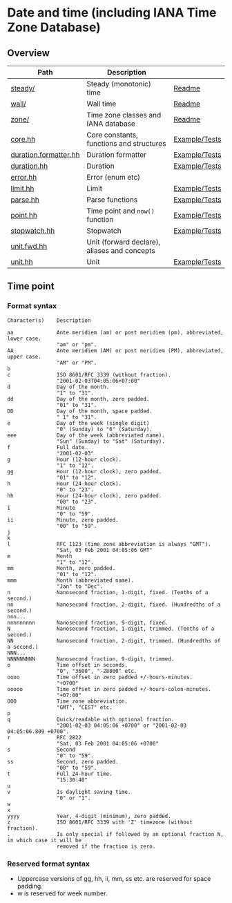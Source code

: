 # Date and time (including IANA Time Zone Database)

## Overview

| Path                                           | Description                                  |                                             |
| ---------------------------------------------- | -------------------------------------------- | ------------------------------------------- |
| [steady/](steady)                              | Steady (monotonic) time                      | [Readme](steady/#readme)                    |
| [wall/](wall)                                  | Wall time                                    | [Readme](wall/#readme)                      |
| [zone/](zone)                                  | Time zone classes and IANA database          | [Readme](zone/#readme)                      |
| [core.hh](core.hh)                             | Core constants, functions and structures     | [Example/Tests](core.test.cc)               |
| [duration.formatter.hh](duration.formatter.hh) | Duration formatter                           | [Example/Tests](duration.formatter.test.cc) |
| [duration.hh](duration.hh)                     | Duration                                     | [Example/Tests](duration.test.cc)           |
| [error.hh](error.hh)                           | Error (enum etc)                             |                                             |
| [limit.hh](limit.hh)                           | Limit                                        | [Example/Tests](limit.test.cc)              |
| [parse.hh](parse.hh)                           | Parse functions                              | [Example/Tests](parse.test.cc)              |
| [point.hh](point.hh)                           | Time point and `now()` function              | [Example/Tests](point.test.cc)              |
| [stopwatch.hh](stopwatch.hh)                   | Stopwatch                                    | [Example/Tests](stopwatch.test.cc)          |
| [unit.fwd.hh](unit.fwd.hh)                     | Unit (forward declare), aliases and concepts |                                             |
| [unit.hh](unit.hh)                             | Unit                                         | [Example/Tests](unit.test.cc)               |


## Time point

### Format syntax

    Character(s)    Description

    aa              Ante meridiem (am) or post meridiem (pm), abbreviated, lower case.
                    "am" or "pm".
    AA              Ante meridiem (AM) or post meridiem (PM), abbreviated, upper case.
                    "AM" or "PM".
    b
    c               ISO 8601/RFC 3339 (without fraction).
                    "2001-02-03T04:05:06+07:00"
    d               Day of the month.
                    "1" to "31".
    dd              Day of the month, zero padded.
                    "01" to "31".
    DD              Day of the month, space padded.
                    " 1" to "31".
    e               Day of the week (single digit)
                    "0" (Sunday) to "6" (Saturday).
    eee             Day of the week (abbreviated name).
                    "Sun" (Sunday) to "Sat" (Saturday).
    f               Full date.
                    "2001-02-03"
    g               Hour (12-hour clock).
                    "1" to "12".
    gg              Hour (12-hour clock), zero padded.
                    "01" to "12".
    h               Hour (24-hour clock).
                    "0" to "23".
    hh              Hour (24-hour clock), zero padded.
                    "00" to "23".
    i               Minute
                    "0" to "59".
    ii              Minute, zero padded.
                    "00" to "59".
    j
    k
    l               RFC 1123 (time zone abbreviation is always "GMT").
                    "Sat, 03 Feb 2001 04:05:06 GMT"
    m               Month
                    "1" to "12".
    mm              Month, zero padded.
                    "01" to "12".
    mmm             Month (abbreviated name).
                    "Jan" to "Dec".
    n               Nanosecond fraction, 1-digit, fixed. (Tenths of a second.)
    nn              Nanosecond fraction, 2-digit, fixed. (Hundredths of a second.)
    nnn...
    nnnnnnnnn       Nanosecond fraction, 9-digit, fixed.
    N               Nanosecond fraction, 1-digit, trimmed. (Tenths of a second.)
    NN              Nanosecond fraction, 2-digit, trimmed. (Hundredths of a second.)
    NNN...
    NNNNNNNNN       Nanosecond fraction, 9-digit, trimmed.
    o               Time offset in seconds.
                    "0", "3600", "-28800" etc.
    oooo            Time offset in zero padded +/-hours-minutes.
                    "+0700"
    ooooo           Time offset in zero padded +/-hours-colon-minutes.
                    "+07:00"
    OOO             Time zone abbreviation.
                    "GMT", "CEST" etc.
    p
    q               Quick/readable with optional fraction.
                    "2001-02-03 04:05:06 +0700" or "2001-02-03 04:05:06.809 +0700".
    r               RFC 2822
                    "Sat, 03 Feb 2001 04:05:06 +0700"
    s               Second
                    "0" to "59".
    ss              Second, zero padded.
                    "00" to "59".
    t               Full 24-hour time.
                    "15:30:40"
    u
    v               Is daylight saving time.
                    "0" or "1".
    w
    x
    yyyy            Year, 4-digit (minimum), zero padded.
    z               ISO 8601/RFC 3339 with 'Z' timezone (without fraction).
    .               Is only special if followed by an optional fraction N, in which case it will be
                    removed if the fraction is zero.

### Reserved format syntax

 * Uppercase versions of gg, hh, ii, mm, ss etc. are reserved for space padding.
 * w is reserved for week number.
